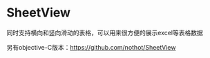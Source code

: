 # SheetView
同时支持横向和竖向滑动的表格，可以用来很方便的展示excel等表格数据

另有objective-C版本：https://github.com/nothot/SheetView
